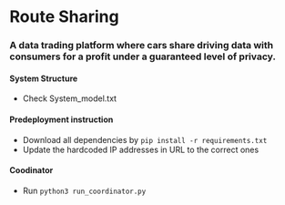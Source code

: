 # Route Sharing 
### A data trading platform where cars share driving data with consumers for a profit under a guaranteed level of privacy.

#### System Structure
- Check System_model.txt

#### Predeployment instruction
- Download all dependencies by `pip install -r requirements.txt`
- Update the hardcoded IP addresses in URL to the correct ones

#### Coodinator
- Run `python3 run_coordinator.py`
